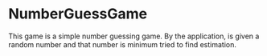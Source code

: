 NumberGuessGame
===============

This game is a simple number guessing game. 
By the application, is given a random number and that number is minimum tried to find estimation.
